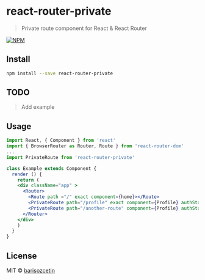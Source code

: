 # react-router-private

> Private route component for React & React Router

[![NPM](https://img.shields.io/npm/v/react-router-private.svg)](https://www.npmjs.com/package/react-router-private) 

## Install

```bash
npm install --save react-router-private
```

## TODO

> Add example

## Usage

```jsx
import React, { Component } from 'react'
import { BrowserRouter as Router, Route } from 'react-router-dom'
...
import PrivateRoute from 'react-router-private'

class Example extends Component {
  render () {
    return (
    <div className="app" >
      <Router>
        <Route path ="/" exact component={home}></Route>
        <PrivateRoute path="/profile" exact component={Profile} authStatus={this.state.authStatus} redirectURL="/login"/>
        <PrivateRoute path="/another-route" component={Profile} authStatus={this.state.authStatus} nonLoggedInComponent={AlternativeComponent} />
      </Router>
    </div>
    )
  }
}
```

## License

MIT © [barisozcetin](https://github.com/barisozcetin)
